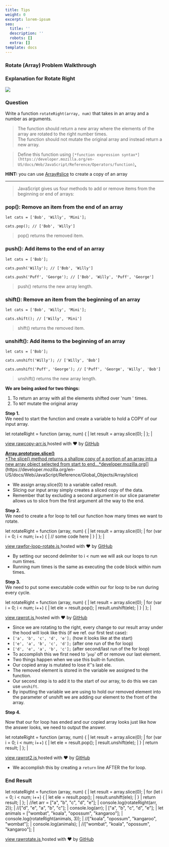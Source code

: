 ```yaml
---
title: Tips
weight: 0
excerpt: lorem-ipsum
seo:
  title: ''
  description: ''
  robots: []
  extra: []
template: docs
---
```


### Rotate (Array) Problem Walkthrough

### Explanation for Rotate Right

![](https://cdn-images-1.medium.com/max/1200/0*3_vbGvHeWOgSTxk7.png)

### Question

Write a function `rotateRight(array, num)` that takes in an array and a number as arguments.

> The function should return a new array where the elements of the array are rotated to the right number times.\
> The function should not mutate the original array and instead return a new array.

> Define this function using `[*function expression syntax*](https://developer.mozilla.org/en-US/docs/Web/JavaScript/Reference/Operators/function)`[.](https://developer.mozilla.org/en-US/docs/Web/JavaScript/Reference/Operators/function)

**HINT:** you can use [Array#slice](https://developer.mozilla.org/en-US/docs/Web/JavaScript/Reference/Global_Objects/Array/slice) to create a copy of an array

* * * * *

> JavaScript gives us four methods to add or remove items from the beginning or end of arrays:

### pop(): Remove an item from the end of an array

```
let cats = ['Bob', 'Willy', 'Mini'];
```

```
cats.pop(); // ['Bob', 'Willy']
```

> pop() returns the removed item.

### push(): Add items to the end of an array

```
let cats = ['Bob'];
```

```
cats.push('Willy'); // ['Bob', 'Willy']
```

```
cats.push('Puff', 'George'); // ['Bob', 'Willy', 'Puff', 'George']
```

> push() returns the new array length.

### shift(): Remove an item from the beginning of an array

```
let cats = ['Bob', 'Willy', 'Mini'];
```

```
cats.shift(); // ['Willy', 'Mini']
```

> shift() returns the removed item.

### unshift(): Add items to the beginning of an array

```
let cats = ['Bob'];
```

```
cats.unshift('Willy'); // ['Willy', 'Bob']
```

```
cats.unshift('Puff', 'George'); // ['Puff', 'George', 'Willy', 'Bob']
```

> unshift() returns the new array length.

**We are being asked for two things:**

1.  To return an array with all the elements shifted over 'num ' times.
2.  To `NOT` mutate the original array

**Step 1.**\
We need to start the function and create a variable to hold a COPY of our input array.

 let rotateRight = function (array, num) { |
 let result = array.slice(0); |
 }; |

[view raw](https://gist.github.com/bgoonz/ca7a48c316345f6f7acd9383e13fb23e/raw/ec4c2296e563c005a0091d35cf4299c17944b826/copy-arr.js)[copy-arr.js ](https://gist.github.com/bgoonz/ca7a48c316345f6f7acd9383e13fb23e#file-copy-arr-js)hosted with ❤ by [GitHub](https://github.com/)

[**Array.prototype.slice()**\
*The slice() method returns a shallow copy of a portion of an array into a new array object selected from start to end...*developer.mozilla.org](https://developer.mozilla.org/en-US/docs/Web/JavaScript/Reference/Global_Objects/Array/slice "https://developer.mozilla.org/en-US/docs/Web/JavaScript/Reference/Global_Objects/Array/slice")[](https://developer.mozilla.org/en-US/docs/Web/JavaScript/Reference/Global_Objects/Array/slice)

-   We assign array.slice(0) to a variable called result.
-   Slicing our input array simply creates a sliced copy of the data.
-   Remember that by excluding a second argument in our slice parameter allows us to slice from the first argument all the way to the end.

**Step 2.**\
We need to create a for loop to tell our function how many times we want to rotate.

 let rotateRight = function (array, num) { |
 let result = array.slice(0); |
 for (var i = 0; i < num; i++) { |
 // some code here |
 } |
 }; |

[view raw](https://gist.github.com/bgoonz/b2a934289a677f337a72bcd7751a55df/raw/7e76928d94617e115e3f894d1557caf1f8549590/for-loop-rotate.js)[for-loop-rotate.js ](https://gist.github.com/bgoonz/b2a934289a677f337a72bcd7751a55df#file-for-loop-rotate-js)hosted with ❤ by [GitHub](https://github.com/)

-   By setting our second delimiter to i < num we will ask our loops to run num times.
-   Running num times is the same as executing the code block within num times.

**Step 3.**\
We need to put some executable code within our for loop to be run during every cycle.

 let rotateRight = function (array, num) { |
 let result = array.slice(0); |
 for (var i = 0; i < num; i++) { |
 let ele = result.pop(); |
 result.unshift(ele); |
 } |
 }; |

[view raw](https://gist.github.com/bgoonz/44e66960ba5cc0ffe04ea0499f7c3134/raw/8427e5139b96194f78552f10af07e6309ea2135a/rot.js)[rot.js ](https://gist.github.com/bgoonz/44e66960ba5cc0ffe04ea0499f7c3134#file-rot-js)hosted with ❤ by [GitHub](https://github.com/)

-   Since we are rotating to the right, every change to our result array under the hood will look like this (if we ref. our first test case):
-   `['a', 'b', 'c', 'd', 'e'];` (how it looks like at the start)
-   `['e', 'a', 'b', 'c', 'd'];` (after one run of the for loop)
-   `['d', 'e', 'a', 'b', 'c'];` (after second/last run of the for loop)
-   To accomplish this we first need to '`pop`' off or remove our last element.
-   Two things happen when we use this built-in function.
-   Our copied array is mutated to lose it''s last ele.
-   The removed element is stored in the variable we assigned to the function.
-   Our second step is to add it to the start of our array, to do this we can use `unshift`.
-   By inputting the variable we are using to hold our removed element into the parameter of unshift we are adding our element to the front of the array.

**Step 4.**

Now that our for loop has ended and our copied array looks just like how the answer looks, we need to output the answer.

 let rotateRight = function (array, num) { |
 let result = array.slice(0); |
 for (var i = 0; i < num; i++) { |
 let ele = result.pop(); |
 result.unshift(ele); |
 } |
 return result; |
 }; |

[view raw](https://gist.github.com/bgoonz/b033f820c35869af0869ce712af68bda/raw/41176af3dce167556337e74744c3156756f470b1/rot2.js)[rot2.js ](https://gist.github.com/bgoonz/b033f820c35869af0869ce712af68bda#file-rot2-js)hosted with ❤ by [GitHub](https://github.com/)

-   We accomplish this by creating a `return` line AFTER the for loop.

### End Result

 let rotateRight = function (array, num) { |
 let result = array.slice(0); |
 for (let i = 0; i < num; i++) { |
 let ele = result.pop(); |
 result.unshift(ele); |
 } |
 return result; |
 }; |
 //let arr = ["a", "b", "c", "d", "e"]; |
 console.log(rotateRight(arr, 2)); |
 //["d", "e", "a", "b", "c"]; |
 console.log(arr); |
 ["a", "b", "c", "d", "e"]; |
 let animals = ["wombat", "koala", "opossum", "kangaroo"]; |
 console.log(rotateRight(animals, 3)); |
 //["koala", "opossum", "kangaroo", "wombat"]; |
 console.log(animals); |
 //["wombat", "koala", "opossum", "kangaroo"]; |

[view raw](https://gist.github.com/bgoonz/4e2a040cd94006bb887a77a68f4287b9/raw/83bafeb8c66bf5a3653b88a2215fdf67efd9c24a/rotate.js)[rotate.js ](https://gist.github.com/bgoonz/4e2a040cd94006bb887a77a68f4287b9#file-rotate-js)hosted with ❤ by [GitHub](https://github.com/)
